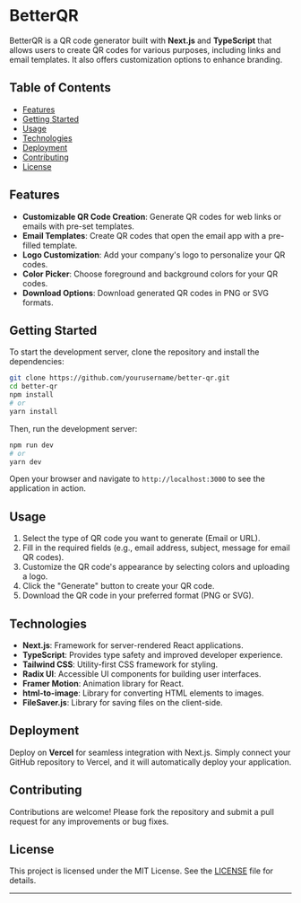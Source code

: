 # BetterQR

BetterQR is a QR code generator built with **Next.js** and **TypeScript** that allows users to create QR codes for various purposes, including links and email templates. It also offers customization options to enhance branding.

## Table of Contents

- [Features](#features)
- [Getting Started](#getting-started)
- [Usage](#usage)
- [Technologies](#technologies)
- [Deployment](#deployment)
- [Contributing](#contributing)
- [License](#license)

## Features

- **Customizable QR Code Creation**: Generate QR codes for web links or emails with pre-set templates.
- **Email Templates**: Create QR codes that open the email app with a pre-filled template.
- **Logo Customization**: Add your company's logo to personalize your QR codes.
- **Color Picker**: Choose foreground and background colors for your QR codes.
- **Download Options**: Download generated QR codes in PNG or SVG formats.

## Getting Started

To start the development server, clone the repository and install the dependencies:

```bash
git clone https://github.com/yourusername/better-qr.git
cd better-qr
npm install
# or
yarn install
```

Then, run the development server:

```bash
npm run dev
# or
yarn dev
```

Open your browser and navigate to `http://localhost:3000` to see the application in action.

## Usage

1. Select the type of QR code you want to generate (Email or URL).
2. Fill in the required fields (e.g., email address, subject, message for email QR codes).
3. Customize the QR code's appearance by selecting colors and uploading a logo.
4. Click the "Generate" button to create your QR code.
5. Download the QR code in your preferred format (PNG or SVG).

## Technologies

- **Next.js**: Framework for server-rendered React applications.
- **TypeScript**: Provides type safety and improved developer experience.
- **Tailwind CSS**: Utility-first CSS framework for styling.
- **Radix UI**: Accessible UI components for building user interfaces.
- **Framer Motion**: Animation library for React.
- **html-to-image**: Library for converting HTML elements to images.
- **FileSaver.js**: Library for saving files on the client-side.

## Deployment

Deploy on **Vercel** for seamless integration with Next.js. Simply connect your GitHub repository to Vercel, and it will automatically deploy your application.

## Contributing

Contributions are welcome! Please fork the repository and submit a pull request for any improvements or bug fixes.

## License

This project is licensed under the MIT License. See the [LICENSE](LICENSE) file for details.

---
